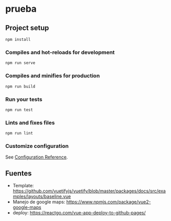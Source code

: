# prueba

## Project setup
```
npm install
```

### Compiles and hot-reloads for development
```
npm run serve
```

### Compiles and minifies for production
```
npm run build
```

### Run your tests
```
npm run test
```

### Lints and fixes files
```
npm run lint
```

### Customize configuration
See [Configuration Reference](https://cli.vuejs.org/config/).

## Fuentes

- Template: https://github.com/vuetifyjs/vuetify/blob/master/packages/docs/src/examples/layouts/baseline.vue
- Manejo de google maps: https://www.npmjs.com/package/vue2-google-maps
- deploy: https://reactgo.com/vue-app-deploy-to-github-pages/

